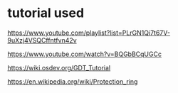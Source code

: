 # tutorial used
https://www.youtube.com/playlist?list=PLrGN1Qi7t67V-9uXzj4VSQCffntfvn42v

https://www.youtube.com/watch?v=BQGbBCqUGCc

https://wiki.osdev.org/GDT_Tutorial

https://en.wikipedia.org/wiki/Protection_ring